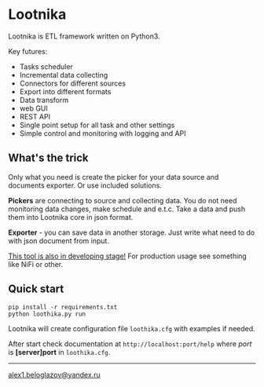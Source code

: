 # Lootnika

Lootnika is ETL framework written on Python3. 

Key futures:

* Tasks scheduler 
* Incremental data collecting
* Connectors for different sources
* Export into different formats
* Data transform 
* web GUI
* REST API
* Single point setup for all task and other settings
* Simple control and monitoring with logging and API 



## What's the trick

Only what you need is create the picker for your data source and documents exporter. Or use included solutions.

**Pickers** are connecting to source and collecting data. You do not need monitoring data changes, make schedule and e.t.c. Take a data and push them into Lootnika core in json format.

**Exporter** -  you can save data in another storage. Just write what need to do with json document from input.

<u>This tool is also in developing stage!</u> For production usage see something like NiFi or other.




## Quick start


```shell
pip install -r requirements.txt
python loothika.py run 
```

Lootnika will create configuration file `loothika.cfg` with examples if needed. 

After start check documentation at  `http://localhost:port/help` where *port* is **[server]port** in `loothika.cfg`.



------

alex1.beloglazov@yandex.ru

